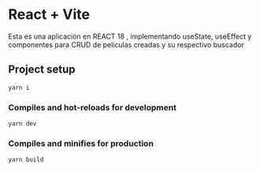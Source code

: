 # React + Vite

Esta es una aplicación en REACT 18 , implementando useState, useEffect y componentes para CRUD  de peliculas creadas y su respectivo buscador  

## Project setup
```
yarn i
```

### Compiles and hot-reloads for development
```
yarn dev
```

### Compiles and minifies for production
```
yarn build
```
